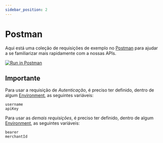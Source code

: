 ```yaml
---
sidebar_position: 2
---
```


# Postman

Aqui está uma coleção de requisições de exemplo no [Postman](https://www.getpostman.com) para ajudar a se familiarizar mais rapidamente com a nossas APIs.

[![Run in Postman](https://run.pstmn.io/button.svg)](https://app.getpostman.com/run-collection/3ba3fc56dc178535950c)

## Importante

Para usar a requisição de *Autenticação*, é preciso ter definido, dentro de algum [Environment](https://www.getpostman.com/docs/environments), as seguintes variáveis:

```
username
apiKey
```

Para usar as *demais requisições*, é preciso ter definido, dentro de algum [Environment](https://www.getpostman.com/docs/environments), as seguintes variáveis:

```
bearer
merchantId
```